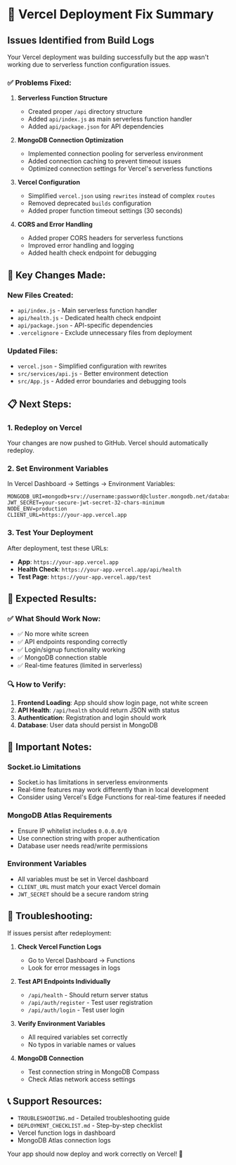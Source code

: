 # 🚀 Vercel Deployment Fix Summary

## Issues Identified from Build Logs

Your Vercel deployment was building successfully but the app wasn't working due to serverless function configuration issues.

### ✅ Problems Fixed:

1. **Serverless Function Structure**
   - Created proper `/api` directory structure
   - Added `api/index.js` as main serverless function handler
   - Added `api/package.json` for API dependencies

2. **MongoDB Connection Optimization**
   - Implemented connection pooling for serverless environment
   - Added connection caching to prevent timeout issues
   - Optimized connection settings for Vercel's serverless functions

3. **Vercel Configuration**
   - Simplified `vercel.json` using `rewrites` instead of complex `routes`
   - Removed deprecated `builds` configuration
   - Added proper function timeout settings (30 seconds)

4. **CORS and Error Handling**
   - Added proper CORS headers for serverless functions
   - Improved error handling and logging
   - Added health check endpoint for debugging

## 🔧 Key Changes Made:

### New Files Created:
- `api/index.js` - Main serverless function handler
- `api/health.js` - Dedicated health check endpoint  
- `api/package.json` - API-specific dependencies
- `.vercelignore` - Exclude unnecessary files from deployment

### Updated Files:
- `vercel.json` - Simplified configuration with rewrites
- `src/services/api.js` - Better environment detection
- `src/App.js` - Added error boundaries and debugging tools

## 📋 Next Steps:

### 1. Redeploy on Vercel
Your changes are now pushed to GitHub. Vercel should automatically redeploy.

### 2. Set Environment Variables
In Vercel Dashboard → Settings → Environment Variables:
```
MONGODB_URI=mongodb+srv://username:password@cluster.mongodb.net/database
JWT_SECRET=your-secure-jwt-secret-32-chars-minimum
NODE_ENV=production
CLIENT_URL=https://your-app.vercel.app
```

### 3. Test Your Deployment
After deployment, test these URLs:
- **App**: `https://your-app.vercel.app`
- **Health Check**: `https://your-app.vercel.app/api/health`
- **Test Page**: `https://your-app.vercel.app/test`

## 🎯 Expected Results:

### ✅ What Should Work Now:
- ✅ No more white screen
- ✅ API endpoints responding correctly
- ✅ Login/signup functionality working
- ✅ MongoDB connection stable
- ✅ Real-time features (limited in serverless)

### 🔍 How to Verify:
1. **Frontend Loading**: App should show login page, not white screen
2. **API Health**: `/api/health` should return JSON with status
3. **Authentication**: Registration and login should work
4. **Database**: User data should persist in MongoDB

## 🚨 Important Notes:

### Socket.io Limitations
- Socket.io has limitations in serverless environments
- Real-time features may work differently than in local development
- Consider using Vercel's Edge Functions for real-time features if needed

### MongoDB Atlas Requirements
- Ensure IP whitelist includes `0.0.0.0/0`
- Use connection string with proper authentication
- Database user needs read/write permissions

### Environment Variables
- All variables must be set in Vercel dashboard
- `CLIENT_URL` must match your exact Vercel domain
- `JWT_SECRET` should be a secure random string

## 🔧 Troubleshooting:

If issues persist after redeployment:

1. **Check Vercel Function Logs**
   - Go to Vercel Dashboard → Functions
   - Look for error messages in logs

2. **Test API Endpoints Individually**
   - `/api/health` - Should return server status
   - `/api/auth/register` - Test user registration
   - `/api/auth/login` - Test user login

3. **Verify Environment Variables**
   - All required variables set correctly
   - No typos in variable names or values

4. **MongoDB Connection**
   - Test connection string in MongoDB Compass
   - Check Atlas network access settings

## 📞 Support Resources:

- `TROUBLESHOOTING.md` - Detailed troubleshooting guide
- `DEPLOYMENT_CHECKLIST.md` - Step-by-step checklist
- Vercel function logs in dashboard
- MongoDB Atlas connection logs

Your app should now deploy and work correctly on Vercel! 🎉

